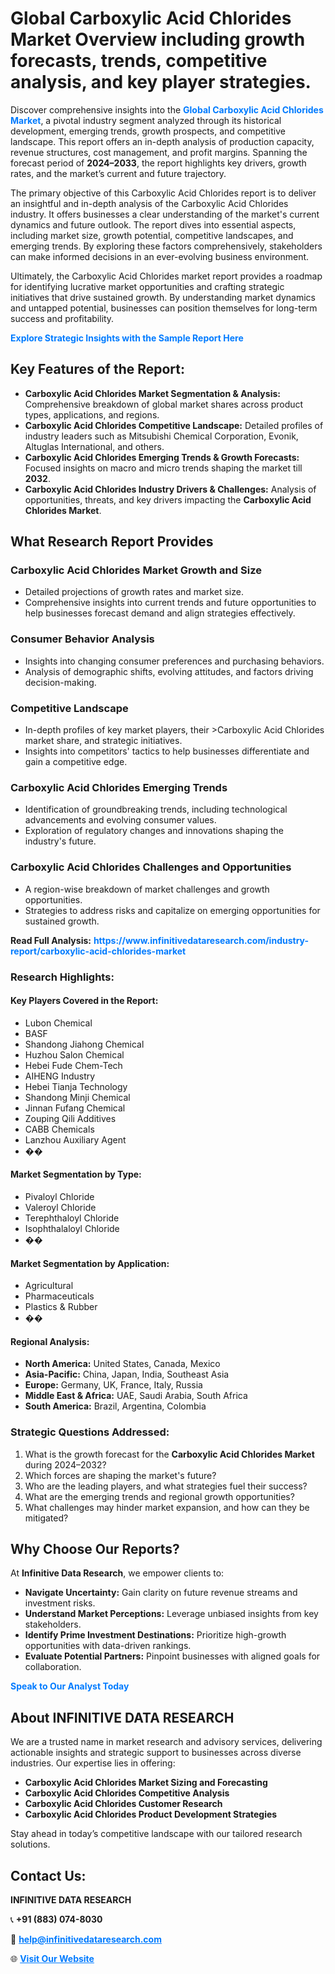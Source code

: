 <h1>Global Carboxylic Acid Chlorides Market Overview including growth forecasts, trends, competitive analysis, and key player strategies.</h1>
<p>
Discover comprehensive insights into the 
<a href="https://www.infinitivedataresearch.com/industry-report/carboxylic-acid-chlorides-market" rel="dofollow" style="color: #007BFF; text-decoration: none;"><strong>Global Carboxylic Acid Chlorides Market</strong></a>, a pivotal industry segment analyzed through its historical development, emerging trends, growth prospects, and competitive landscape. This report offers an in-depth analysis of production capacity, revenue structures, cost management, and profit margins. Spanning the forecast period of <strong>2024–2033</strong>, the report highlights key drivers, growth rates, and the market’s current and future trajectory.
</p>
<p>
The primary objective of this Carboxylic Acid Chlorides report is to deliver an insightful and in-depth analysis of the Carboxylic Acid Chlorides industry. It offers businesses a clear understanding of the market's current dynamics and future outlook. The report dives into essential aspects, including market size, growth potential, competitive landscapes, and emerging trends. By exploring these factors comprehensively, stakeholders can make informed decisions in an ever-evolving business environment.
</p>
<p>
Ultimately, the Carboxylic Acid Chlorides market report provides a roadmap for identifying lucrative market opportunities and crafting strategic initiatives that drive sustained growth. By understanding market dynamics and untapped potential, businesses can position themselves for long-term success and profitability.
</p>
<p>
<a href="https://www.infinitivedataresearch.com/request-sample/reportId=109333" style="color: #007BFF; text-decoration: none;"><strong>Explore Strategic Insights with the Sample Report Here</strong></a>
</p>

<h2>Key Features of the Report:</h2>
<ul>
<li><strong>Carboxylic Acid Chlorides Market Segmentation & Analysis:</strong> Comprehensive breakdown of global market shares across product types, applications, and regions.</li>
<li><strong>Carboxylic Acid Chlorides Competitive Landscape:</strong> Detailed profiles of industry leaders such as Mitsubishi Chemical Corporation, Evonik, Altuglas International, and others.</li>
<li><strong>Carboxylic Acid Chlorides Emerging Trends & Growth Forecasts:</strong> Focused insights on macro and micro trends shaping the market till <strong>2032</strong>.</li>
<li><strong>Carboxylic Acid Chlorides Industry Drivers & Challenges:</strong> Analysis of opportunities, threats, and key drivers impacting the <strong>Carboxylic Acid Chlorides Market</strong>.</li>
</ul>

<h2>What Research Report Provides</h2>
<h3>Carboxylic Acid Chlorides Market Growth and Size</h3>
<ul>
<li>Detailed projections of growth rates and market size.</li>
<li>Comprehensive insights into current trends and future opportunities to help businesses forecast demand and align strategies effectively.</li>
</ul>

<h3>Consumer Behavior Analysis</h3>
<ul>
<li>Insights into changing consumer preferences and purchasing behaviors.</li>
<li>Analysis of demographic shifts, evolving attitudes, and factors driving decision-making.</li>
</ul>

<h3>Competitive Landscape</h3>
<ul>
<li>In-depth profiles of key market players, their >Carboxylic Acid Chlorides market share, and strategic initiatives.</li>
<li>Insights into competitors' tactics to help businesses differentiate and gain a competitive edge.</li>
</ul>

<h3>Carboxylic Acid Chlorides Emerging Trends</h3>
<ul>
<li>Identification of groundbreaking trends, including technological advancements and evolving consumer values.</li>
<li>Exploration of regulatory changes and innovations shaping the industry's future.</li>
</ul>

<h3>Carboxylic Acid Chlorides Challenges and Opportunities</h3>
<ul>
<li>A region-wise breakdown of market challenges and growth opportunities.</li>
<li>Strategies to address risks and capitalize on emerging opportunities for sustained growth.</li>
</ul>
<p><strong>Read Full Analysis:</strong> <a href="https://www.infinitivedataresearch.com/industry-report/carboxylic-acid-chlorides-market" rel="dofollow" style="color: #007BFF; text-decoration: none;"><strong>https://www.infinitivedataresearch.com/industry-report/carboxylic-acid-chlorides-market</strong></a></p>
<h3>Research Highlights:</h3>
<h4>Key Players Covered in the Report:</h4>
<ul><li>Lubon Chemical</li><li>BASF</li><li>Shandong Jiahong Chemical</li><li>Huzhou Salon Chemical</li><li>Hebei Fude Chem-Tech</li><li>AIHENG Industry</li><li>Hebei Tianja Technology</li><li>Shandong Minji Chemical</li><li>Jinnan Fufang Chemical</li><li>Zouping Qili Additives</li><li>CABB Chemicals</li><li>Lanzhou Auxiliary Agent</li><li>��</li></ul>
<h4>Market Segmentation by Type:</h4>
<ul><li>Pivaloyl Chloride</li><li>Valeroyl Chloride</li><li>Terephthaloyl Chloride</li><li>Isophthalaloyl Chloride</li><li>��</li></ul>
<h4>Market Segmentation by Application:</h4>
<ul><li>Agricultural</li><li>Pharmaceuticals</li><li>Plastics &amp; Rubber</li><li>��</li></ul>

<h4>Regional Analysis:</h4>
<ul>
<li><strong>North America:</strong> United States, Canada, Mexico</li>
<li><strong>Asia-Pacific:</strong> China, Japan, India, Southeast Asia</li>
<li><strong>Europe:</strong> Germany, UK, France, Italy, Russia</li>
<li><strong>Middle East & Africa:</strong> UAE, Saudi Arabia, South Africa</li>
<li><strong>South America:</strong> Brazil, Argentina, Colombia</li>
</ul>

<h3>Strategic Questions Addressed:</h3>
<ol>
<li>What is the growth forecast for the <strong>Carboxylic Acid Chlorides Market</strong> during 2024–2032?</li>
<li>Which forces are shaping the market's future?</li>
<li>Who are the leading players, and what strategies fuel their success?</li>
<li>What are the emerging trends and regional growth opportunities?</li>
<li>What challenges may hinder market expansion, and how can they be mitigated?</li>
</ol>

<h2>Why Choose Our Reports?</h2>
<p>At <strong>Infinitive Data Research</strong>, we empower clients to:</p>
<ul>
<li><strong>Navigate Uncertainty:</strong> Gain clarity on future revenue streams and investment risks.</li>
<li><strong>Understand Market Perceptions:</strong> Leverage unbiased insights from key stakeholders.</li>
<li><strong>Identify Prime Investment Destinations:</strong> Prioritize high-growth opportunities with data-driven rankings.</li>
<li><strong>Evaluate Potential Partners:</strong> Pinpoint businesses with aligned goals for collaboration.</li>
</ul>
<p><a href="https://www.infinitivedataresearch.com/industry-report/carboxylic-acid-chlorides-market" rel="dofollow" style="color: #007BFF; text-decoration: none;"><strong>Speak to Our Analyst Today</strong></a></p>

<h2>About INFINITIVE DATA RESEARCH</h2>
<p>We are a trusted name in market research and advisory services, delivering actionable insights and strategic support to businesses across diverse industries. Our expertise lies in offering:</p>
<ul>
<li><strong>Carboxylic Acid Chlorides Market Sizing and Forecasting</strong></li>
<li><strong>Carboxylic Acid Chlorides Competitive Analysis</strong></li>
<li><strong>Carboxylic Acid Chlorides Customer Research</strong></li>
<li><strong>Carboxylic Acid Chlorides Product Development Strategies</strong></li>
</ul>
<p>Stay ahead in today’s competitive landscape with our tailored research solutions.</p>

<h2>Contact Us:</h2>
<p><strong>INFINITIVE DATA RESEARCH</strong></p>
<p>📞 <strong>+91 (883) 074-8030</strong></p>
<p>📧 <strong><a href="mailto:help@infinitivedataresearch.com" style="color: #007BFF;">help@infinitivedataresearch.com</a></strong></p>
<p>🌐 <strong><a href="https://www.infinitivedataresearch.com" rel="dofollow" style="color: #007BFF;">Visit Our Website</a></strong></p>